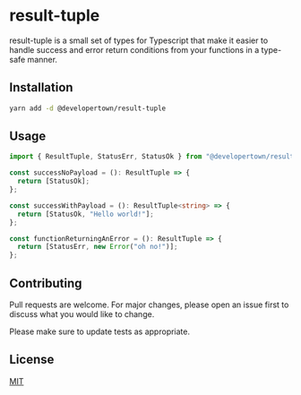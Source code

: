 # result-tuple

result-tuple is a small set of types for Typescript that make it easier to handle success and error return conditions from your functions in a type-safe manner.

## Installation

```bash
yarn add -d @developertown/result-tuple
```

## Usage

```typescript
import { ResultTuple, StatusErr, StatusOk } from "@developertown/result-tuple";

const successNoPayload = (): ResultTuple => {
  return [StatusOk];
};

const successWithPayload = (): ResultTuple<string> => {
  return [StatusOk, "Hello world!"];
};

const functionReturningAnError = (): ResultTuple => {
  return [StatusErr, new Error("oh no!")];
};
```

## Contributing

Pull requests are welcome. For major changes, please open an issue first to discuss what you would like to change.

Please make sure to update tests as appropriate.

## License

[MIT](https://choosealicense.com/licenses/mit/)
